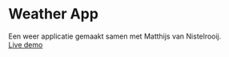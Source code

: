 # Weather App
Een weer applicatie gemaakt samen met Matthijs van Nistelrooij.
<br>
 <a href="https://powerful-tor-63195.herokuapp.com/weatherapp" target="_blank">Live demo </a>


